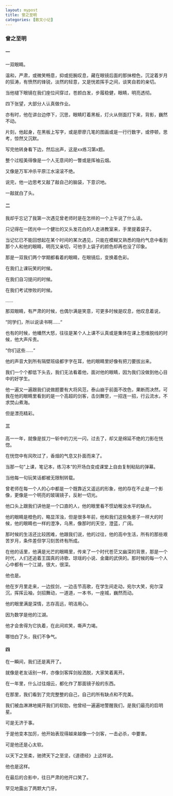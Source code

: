 ```yaml
---
layout: mypost
title: 曾之至明
categories: [散文小记]
---
```


### **曾之至明**

#### 一

一双眼睛。

温和，严肃，或微笑畅意，抑或扼腕叹息，藏在眼镜后面的那抹橙色，沉淀着岁月的狂涛，有愤然的锋锐，淡然的轻意，又是恍若挥手之间，谈笑自若的亲切。

当他褪下眼镜在我们座位间穿过，苍颜白发，步履稳健，眼睛，明亮透彻。

四下张望，大部分人认真做作业。

亦有时，他在讲台边停下，沉思，眼睛盯着黑板，灯火从侧面打下来，背影，巍然不动。

片刻，他起身，在黑板上写字，或是廖廖几笔的图画或是一行行数字，或停顿，思考，惊然又沉默。

写完他转身看下边，然后出声，这是xx练习第x题。

整个过程美得像是一个人无意间的一瞥或是挥袖云烟。

又像是万军冲杀平原江水滚滚不绝。

说完，他一边思考又敲了敲自己的脑袋，下意识地。

一敲就白了头。

#### 二

我却乎忘记了我第一次遇见曾老师时是在怎样的一个上午说了什么话。

只记得在一团光中一个健壮的又头发花白的人走进教室来，手里提着袋子。

当记忆已不能回想起在某个时间的某次遇见，只能在模糊又熟悉的隐约气息中看到那个人和他的眼睛，明亮又亲切，可他手上袋子的颜色却再也没了印象。

那是一双我们两个学期都看着的眼睛，在眼镜后，变换着色彩。

 在我们上课玩笑的时候。

在我们自习提问的时候。

在我们考试惨败的时候。

……

那双眼睛，有严肃的时候，也偶尔满是笑意，可更多时候是叹息，他叹息着说，

“同学们，所以说读书啊……“

也有的时候，他幡然大怒，往往是某个人上课不认真或是集体在课上思维脱线的时候，他大声斥责。

“你们这些……“

他的声音大到所有隔壁班级都字字在耳，他的眼睛里好像有把刀要拔出来。

我们一个个都低下头去，我们无法看着他，面对他的眼睛，因为我们没做到他心目中的好学生。

他一遍又一遍跟我们说做题要有大将风范，泰山崩于前面不改色，果断而决然，可我在他的眼睛里看到的是一个高超的剑客，击剑舞空，一招连一招，行云流水，不求焚山煮海。

但是漂亮精彩。

#### 三

高一一年，就像是拔刀一斩中的刀光一闪，过去了，却又是绵延不绝的刀影在恍惚。

在恍惚中有风吹过了，香烟的气息又扑面而来了。

当那一句“上课，笔记本，练习本“的开场白变成课堂上自由复制粘贴的弹幕。

当他每一句玩笑话都被无限制转载。

曾老师在每一个人的心中都是一个既靠近又遥远的形象，他的存在不止是一个影像，更像是一个明亮的玻璃镜子，反射一切光。

他口头上跟我们讲他是一个口直的人，他的眼里看不惯幼稚没水平的缺点。

他的眼睛是橙色的，略显浑浊，但是很多年前，他和我们这些兔崽子一样大的时候，他的眼睛也一样的澄净，乌黑，像那时的天空，澄蓝，广阔。

那时候的生活还比较困难，他跟我们说，他的过往，他的高中生活，所有的那些艰苦岁月，条件差但学习刻苦终有所成。

在他的话里，他满是光芒的眼睛里，传来了一个时代苍茫又幽深的背景，那是一个时代，人们还追着王国真的诗歌、琼瑶的小说、金庸的武侠的。那时候的每一个人心中都有一个江湖，很大，很深。

他也是。

他在岁月里走来，一边拔剑，一边击节高歌，在学生间走动，宛尔大笑，宛尔深沉，挥挥云袖，剑招舞动，一道道，一本书，一座城，巍然而动。

 他的眼里满是深情，志存高远，明洁用心。

因为数学是他的江湖。

他才会舍得为它执着，在此间欢笑，嘶声力竭。

哪怕白了头，我们不争气。

#### 四

在一瞬间，我们还是离开了。

就像是老友话别一样，亦像剑客挥剑般洒脱，大家笑着离开。

在一年里，什么过往烟云，都化作了那面镜子般的东西。

在那里，我们看到了完完整整的自己，自己的所有缺点和不完美。

我们被血淋淋地揭开我们的软肋，他曾经一遍遍地警醒我们，是我们最亮的启明星。

可是无济于事。

于是他变本加厉，他开始表现得越来越像一个剑客，一击必杀，中要害。

可是他还是心太软。

以天下之至柔，驰骋天下之至坚，《道德经》上这样说。

他也是这样。

在最后的合影中，往日严肃的他开口笑了。

罕见地露出了两颗大门牙。
